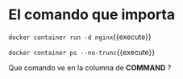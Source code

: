 # El comando que importa

`docker container run -d nginx`{{execute}}


`docker container ps --no-trunc`{{execute}}


Que comando ve en la columna de **COMMAND** ?